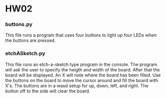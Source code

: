 # HW02  

### buttons.py  
This file runs a program that uses four buttons to light up four LEDs when the buttons are pressed.  
  
### etchASketch.py  
This file runs an etch-a-sketch type program in the console. The program will ask the user to specify the heigth and width of the board.
After that the board will be displayed. An X will note where the board has been filled. Use the buttons on the board to move the cursor around
and fill the board with X's. The buttons are in a wasd setup for up, down, left, and right. The button off to the side will clear the board.  